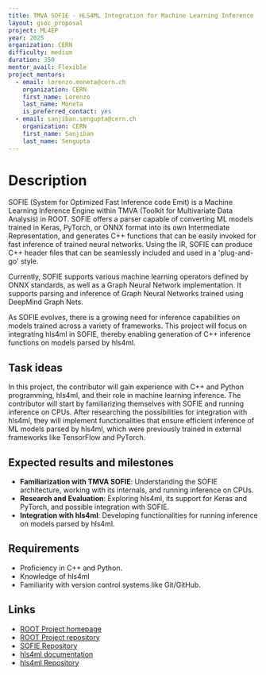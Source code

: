 ```yaml
---
title: TMVA SOFIE - HLS4ML Integration for Machine Learning Inference
layout: gsoc_proposal
project: ML4EP
year: 2025
organization: CERN
difficulty: medium
duration: 350
mentor_avail: Flexible
project_mentors:
  - email: lorenzo.moneta@cern.ch
    organization: CERN
    first_name: Lorenzo
    last_name: Moneta
    is_preferred_contact: yes
  - email: sanjiban.sengupta@cern.ch
    organization: CERN
    first_name: Sanjiban
    last_name: Sengupta
---
```


# Description
SOFIE (System for Optimized Fast Inference code Emit) is a Machine Learning Inference Engine within TMVA (Toolkit for Multivariate Data Analysis) in ROOT. SOFIE offers a parser capable of converting ML models trained in Keras, PyTorch, or ONNX format into its own Intermediate Representation, and generates C++ functions that can be easily invoked for fast inference of trained neural networks. Using the IR, SOFIE can produce C++ header files that can be seamlessly included and used in a 'plug-and-go' style.

Currently, SOFIE supports various machine learning operators defined by ONNX standards, as well as a Graph Neural Network implementation. It supports parsing and inference of Graph Neural Networks trained using DeepMind Graph Nets.

As SOFIE evolves, there is a growing need for inference capabilities on models trained across a variety of frameworks. This project will focus on integrating hls4ml in SOFIE, thereby enabling generation of C++ inference functions on models parsed by hls4ml. 

## Task ideas
In this project, the contributor will gain experience with C++ and Python programming, hls4ml, and their role in machine learning inference. The contributor will start by familiarizing themselves with SOFIE and running inference on CPUs. After researching the possibilities for integration with hls4ml, they will implement functionalities that ensure efficient inference of ML models parsed by hls4ml, which were previously trained in external frameworks like TensorFlow and PyTorch.

## Expected results and milestones
 * **Familiarization with TMVA SOFIE**: Understanding the SOFIE architecture, working with its internals, and running inference on CPUs.
 * **Research and Evaluation**: Exploring hls4ml, its support for Keras and PyTorch, and possible integration with SOFIE.
 * **Integration with hls4ml**: Developing functionalities for running inference on models parsed by hls4ml.

## Requirements
  * Proficiency in C++ and Python.
  * Knowledge of hls4ml
  * Familiarity with version control systems like Git/GitHub.

## Links
  * [ROOT Project homepage](https://root.cern/)
  * [ROOT Project repository](https://github.com/root-project/root)
  * [SOFIE Repository](https://github.com/root-project/root/tree/master/tmva/sofie)
  * [hls4ml documentation](https://fastmachinelearning.org/hls4ml/)
  * [hls4ml Repository](https://github.com/fastmachinelearning/hls4ml)
